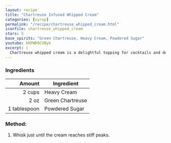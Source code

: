 ```yaml
---
layout: recipe
title: "Chartreuse Infused Whipped Cream"
categories: [syrup]
permalink: "/recipe/chartreuse_whipped_cream.html"
iconfile: chartreuse_whipped_cream
stars: 5
base_spirits: "Green Chartreuse, Heavy Cream, Powdered Sugar"
youtube: kRPWDOCVByk
excerpt: |
  Chartreuse whipped cream is a delightful topping for cocktails and desserts. It adds a touch of herbal sweetness and a beautiful green color.
---
```


### Ingredients

|       Amount | Ingredient       |
| -----------: | ---------------- |
|       2 cups | Heavy Cream      |
|         2 oz | Green Chartreuse |
| 1 tablespoon | Powdered Sugar   |

### Method:

1. Whisk just until the cream reaches stiff peaks.
